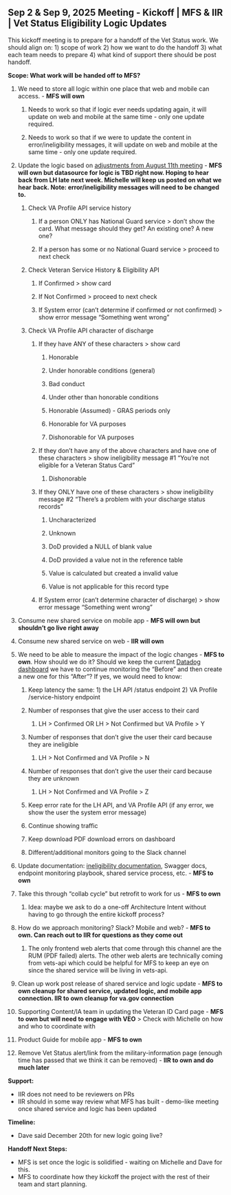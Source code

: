 ## Sep 2 & Sep 9, 2025 Meeting - Kickoff | MFS & IIR | Vet Status Eligibility Logic Updates

This kickoff meeting is to prepare for a handoff of the Vet Status work. We should align on: 1) scope of work 2) how we want to do the handoff 3) what each team needs to prepare 4) what kind of support there should be post handoff.

**Scope: What work will be handed off to MFS?**

1. We need to store all logic within one place that web and mobile can access. - **MFS will own**

   1. Needs to work so that if logic ever needs updating again, it will update on web and mobile at the same time - only one update required.

   2. Needs to work so that if we were to update the content in error/ineligibility messages, it will update on web and mobile at the same time - only one update required.

2. Update the logic based on [adjustments from August 11th meeting](https://dsva.slack.com/archives/C05RJS5DANT/p1754932534857309) - **MFS will own but datasource for logic is TBD right now. Hoping to hear back from LH late next week. Michelle will keep us posted on what we hear back. Note: error/ineligibility messages will need to be changed to.** 

   1. Check VA Profile API service history

      1. If a person ONLY has National Guard service > don’t show the card. What message should they get? An existing one? A new one?

      2. If a person has some or no National Guard service > proceed to next check

   2. Check Veteran Service History & Eligibility API

      1. If Confirmed > show card

      2. If Not Confirmed > proceed to next check

      3. If System error (can’t determine if confirmed or not confirmed) > show error message “Something went wrong”

   3. Check VA Profile API character of discharge

      1. If they have ANY of these characters > show card

         1. Honorable

         2. Under honorable conditions (general)

         3. Bad conduct

         4. Under other than honorable conditions

         5. Honorable (Assumed) - GRAS periods only

         6. Honorable for VA purposes

         7. Dishonorable for VA purposes

      2. If they don’t have any of the above characters and have one of these characters > show ineligibility message #1 “You’re not eligible for a Veteran Status Card”

         1. Dishonorable

      3. If they ONLY have one of these characters > show ineligibility message #2 “There’s a problem with your discharge status records”

         1. Uncharacterized

         2. Unknown

         3. DoD provided a NULL of blank value

         4. DoD provided a value not in the reference table

         5. Value is calculated but created a invalid value

         6. Value is not applicable for this record type

      4. If System error (can’t determine character of discharge) > show error message “Something went wrong”

3. Consume new shared service on mobile app - **MFS will own but shouldn’t go live right away**

4. Consume new shared service on web - **IIR will own**

5. We need to be able to measure the impact of the logic changes - **MFS to own**. How should we do it? Should we keep the current [Datadog dashboard](https://vagov.ddog-gov.com/dashboard/ech-i5z-egy/veteran-status-card?fromUser=false\&refresh_mode=sliding\&from_ts=1741025395434\&to_ts=1741630195434\&live=true) we have to continue monitoring the “Before” and then create a new one for this “After”? If yes, we would need to know:

   1. Keep latency the same: 1) the LH API /status endpoint 2) VA Profile /service-history endpoint

   2. Number of responses that give the user access to their card

      1. LH > Confirmed OR LH > Not Confirmed but VA Profile > Y

   3. Number of responses that don’t give the user their card because they are ineligible

      1. LH > Not Confirmed and VA Profile > N

   4. Number of responses that don’t give the user their card because they are unknown

      1. LH > Not Confirmed and VA Profile > Z

   5. Keep error rate for the LH API, and VA Profile API (if any error, we show the user the system error message)

   6. Continue showing traffic

   7. Keep download PDF download errors on dashboard

   8. Different/additional monitors going to the Slack channel

6. Update documentation: [ineligibility documentation](https://github.com/department-of-veterans-affairs/va.gov-team/edit/master/products/veteran-status/v2-IIR/ineligibility-error-messaging-logic.md), Swagger docs, endpoint monitoring playbook, shared service process, etc. - **MFS to own**

7. Take this through “collab cycle” but retrofit to work for us - **MFS to own**

   1. Idea: maybe we ask to do a one-off Architecture Intent without having to go through the entire kickoff process?

8. How do we approach monitoring? Slack? Mobile and web? - **MFS to own. Can reach out to IIR for questions as they come out**
   1. The only frontend web alerts that come through this channel are the RUM (PDF failed) alerts. The other web alerts are technically coming from vets-api which could be helpful for MFS to keep an eye on since the shared service will be living in vets-api.

10. Clean up work post release of shared service and logic update - **MFS to own cleanup for shared service, updated logic, and mobile app connection. IIR to own cleanup for va.gov connection**

11. Supporting Content/IA team in updating the Veteran ID Card page - **MFS to own but will need to engage with VEO** > Check with Michelle on how and who to coordinate with

12. Product Guide for mobile app - **MFS to own**

13. Remove Vet Status alert/link from the military-information page (enough time has passed that we think it can be removed) - **IIR to own and do much later**

**Support:** 

- IIR does not need to be reviewers on PRs
- IIR should in some way review what MFS has built - demo-like meeting once shared service and logic has been updated

**Timeline:**

- Dave said December 20th for new logic going live?

**Handoff Next Steps:**

- MFS is set once the logic is solidified - waiting on Michelle and Dave for this.
- MFS to coordinate how they kickoff the project with the rest of their team and start planning.
